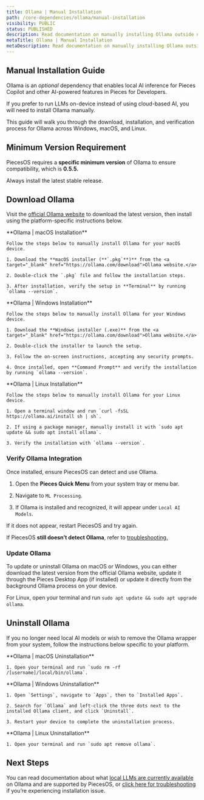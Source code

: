 ```yaml
---
title: Ollama | Manual Installation
path: /core-dependencies/ollama/manual-installation
visibility: PUBLIC
status: PUBLISHED
description: Read documentation on manually installing Ollama outside of the Pieces Desktop App for use with PiecesOS.
metaTitle: Ollama | Manual Installation
metaDescription: Read documentation on manually installing Ollama outside of the Pieces Desktop App for use with PiecesOS.
---
```


## Manual Installation Guide

Ollama is an *optional* dependency that enables local AI inference for Pieces Copilot and other AI-powered features in Pieces for Developers.

If you prefer to run LLMs on-device instead of using cloud-based AI, you will need to install Ollama manually.

This guide will walk you through the download, installation, and verification process for Ollama across Windows, macOS, and Linux.

## Minimum Version Requirement

PiecesOS requires a **specific minimum version** of Ollama to ensure compatibility, which is **0.5.5.**

Always install the latest stable release.

## Download Ollama

Visit the <a target="_blank" href="https://ollama.com/download">official Ollama website</a> to download the latest version, then install using the platform-specific instructions below.

<Tabs>
  <TabItem title="macOS">
    **Ollama | macOS Installation**

    Follow the steps below to manually install Ollama for your macOS device.

    1. Download the **macOS installer (**`.pkg`**)** from the <a target="_blank" href="https://ollama.com/download">Ollama website.</a>

    2. Double-click the `.pkg` file and follow the installation steps.

    3. After installation, verify the setup in **Terminal** by running `ollama --version`.
  </TabItem>

  <TabItem title="Windows">
    **Ollama | Windows Installation**

    Follow the steps below to manually install Ollama for your Windows device.

    1. Download the **Windows installer (.exe)** from the <a target="_blank" href="https://ollama.com/download">Ollama website.</a>

    2. Double-click the installer to launch the setup.

    3. Follow the on-screen instructions, accepting any security prompts.

    4. Once installed, open **Command Prompt** and verify the installation by running `ollama --version`.
  </TabItem>

  <TabItem title="Linux">
    **Ollama | Linux Installation**

    Follow the steps below to manually install Ollama for your Linux device.

    1. Open a terminal window and run `curl -fsSL https://ollama.ai/install sh | sh`.

    2. If using a package manager, manually install it with `sudo apt update && sudo apt install ollama`.

    3. Verify the installation with `ollama --version`.
  </TabItem>
</Tabs>

### Verify Ollama Integration

Once installed, ensure PiecesOS can detect and use Ollama.

1. Open the **Pieces Quick Menu** from your system tray or menu bar.

2. Navigate to `ML Processing`.

3. If Ollama is installed and recognized, it will appear under `Local AI Models`.

If it does not appear, restart PiecesOS and try again.

If PiecesOS **still doesn’t detect Ollama**, refer to [troubleshooting.](/products/core-dependencies/ollama/troubleshooting)

### Update Ollama

To update or uninstall Ollama on macOS or Windows, you can either download the latest version from the official Ollama website, update it through the Pieces Desktop App (if installed) or update it directly from the background Ollama process on your device.

For Linux, open your terminal and run `sudo apt update && sudo apt upgrade ollama`.

## Uninstall Ollama

If you no longer need local AI models or wish to remove the Ollama wrapper from your system, follow the instructions below specific to your platform.

<Tabs>
  <TabItem title="macOS">
    **Ollama | macOS Uninstallation**

    1. Open your terminal and run `sudo rm -rf /[username]/local/bin/ollama`.
  </TabItem>

  <TabItem title="Windows">
    **Ollama | Windows Uninstallation**

    1. Open `Settings`, navigate to `Apps`, then to `Installed Apps`.

    2. Search for `Ollama` and left-click the three dots next to the installed Ollama client, and click `Uninstall`.

    3. Restart your device to complete the uninstallation process.
  </TabItem>

  <TabItem title="Linux">
    **Ollama | Linux Uninstallation**

    1. Open your terminal and run `sudo apt remove ollama`.
  </TabItem>
</Tabs>

## Next Steps

You can read documentation about what [local LLMs are currently available](/products/core-dependencies/ollama/supported-models) on Ollama and are supported by PiecesOS, or [click here for troubleshooting](/products/core-dependencies/ollama/troubleshooting) if you’re experiencing installation issue.
